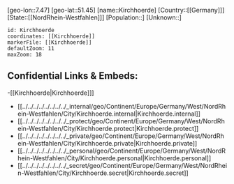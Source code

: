 ﻿---
location: [51.45,7.47]
mapzoom: [7,12] 
mapmarker: city 
type: City
tags:
- geo/City


SpocWebEntityId: 31449
isDeleted: false
confidential: public

---
[geo-lon::7.47]
[geo-lat::51.45]
[name::Kirchhoerde]
[Country::[[Germany]]]
[State::[[NordRhein-Westfahlen]]]
[Population::]
[Unknown::]


```leaflet
id: Kirchhoerde
coordinates: [[Kirchhoerde]]
markerFile: [[Kirchhoerde]]
defaultZoom: 11 
maxZoom: 18
```


## Confidential Links & Embeds: 
-[[Kirchhoerde|Kirchhoerde]]] 
- [[../../../../../../../../_internal/geo/Continent/Europe/Germany/West/NordRhein-Westfahlen/City/Kirchhoerde.internal|Kirchhoerde.internal]] 
- [[../../../../../../../../_protect/geo/Continent/Europe/Germany/West/NordRhein-Westfahlen/City/Kirchhoerde.protect|Kirchhoerde.protect]] 
- [[../../../../../../../../_private/geo/Continent/Europe/Germany/West/NordRhein-Westfahlen/City/Kirchhoerde.private|Kirchhoerde.private]] 
- [[../../../../../../../../_personal/geo/Continent/Europe/Germany/West/NordRhein-Westfahlen/City/Kirchhoerde.personal|Kirchhoerde.personal]] 
- [[../../../../../../../../_secret/geo/Continent/Europe/Germany/West/NordRhein-Westfahlen/City/Kirchhoerde.secret|Kirchhoerde.secret]] 
